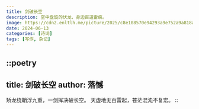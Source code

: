 ```yaml
---
title: 剑破长空
description: 空中盘旋的伏龙，身边百道雷痕。
image: https://cdn2.enltlh.me/picture/2025/c8e108570e94293a9e752a9a818a5930.avif
date: 2024-06-13
categories: [诗词]
tags: [写作, 杂记]
---
```


::poetry
---
title: 剑破长空
author: 落憾
---
矫龙绕鞘浮九重，一剑挥决破长空。
天虚地无百雷起，苍茫混沌不复宏。
::